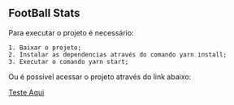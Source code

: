 ## FootBall Stats

Para executar o projeto é necessário:

    1. Baixar o projeto;
    2. Instalar as dependencias através do comando yarn install;
    3. Executar o comando yarn start;

Ou é possível acessar o projeto através do link abaixo:

<a href="https://gabriel-fr.github.io/football-stats/" target="_blank"> 
    Teste Aqui
</a>
